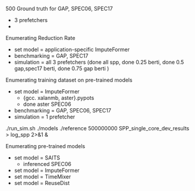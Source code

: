 500 Ground truth for GAP, SPEC06, SPEC17
- 3 prefetchers
-
Enumerating Reduction Rate
- set model = application-specific ImputeFormer
- benchmarking = GAP, SPEC17
- simulation = all 3 prefetchers (done all spp, done 0.25 berti, done 0.5 gap,spec17 berti, done 0.75 gap berti )

Enumerating training dataset on pre-trained models
- set model = ImputeFormer
	- {gcc. xalanmb, aster}.pypots
	- done aster SPEC06
- benchmarking = GAP, SPEC06, SPEC17
- simulation = 1 prefetcher

./run_sim.sh ./models ./reference 500000000 SPP_single_core_dev_results > log_spp 2>&1 &

Enumerating pre-trained models
- set model = SAITS
	- inferenced SPEC06
- set model = ImputeFormer 
- set model = TimeMixer
- set model = ReuseDist
<!--stackedit_data:
eyJoaXN0b3J5IjpbLTE1OTI1MTg3NTQsNDU4NjA1NTMzLDY3ND
U5OTM5NiwyMzUyMTAzODEsLTU4ODIzMTM2MiwtNDE3MTQ5MDIs
ODkxMDM0NTgsNDQwOTA1NjE5XX0=
-->